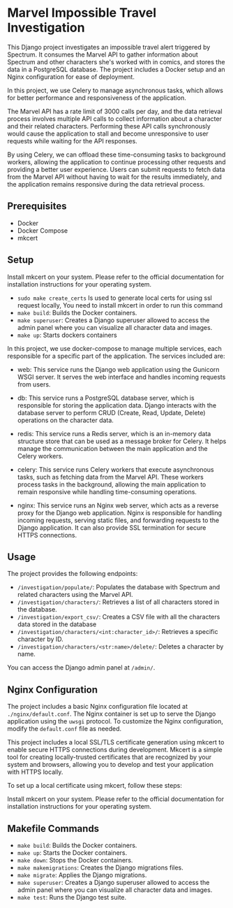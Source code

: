 # Marvel Impossible Travel Investigation

This Django project investigates an impossible travel alert triggered by Spectrum. It consumes the Marvel API to gather information about Spectrum and other characters she's worked with in comics, and stores the data in a PostgreSQL database. The project includes a Docker setup and an Nginx configuration for ease of deployment.

In this project, we use Celery to manage asynchronous tasks, which allows for better performance and responsiveness of the application.

The Marvel API has a rate limit of 3000 calls per day, and the data retrieval process involves multiple API calls to collect information about a character and their related characters. Performing these API calls synchronously would cause the application to stall and become unresponsive to user requests while waiting for the API responses.

By using Celery, we can offload these time-consuming tasks to background workers, allowing the application to continue processing other requests and providing a better user experience. Users can submit requests to fetch data from the Marvel API without having to wait for the results immediately, and the application remains responsive during the data retrieval process.

## Prerequisites

- Docker
- Docker Compose
- mkcert

## Setup
Install mkcert on your system. Please refer to the official documentation for installation instructions for your operating system.
- `sudo make create_certs` Is used to generate local certs for using ssl request locally, You need to install mkcert in order to run this command
- `make build`: Builds the Docker containers.
- `make superuser`: Creates a Django superuser allowed to access the admin panel where you can visualize all character data and images.
- `make up`: Starts dockers containers

In this project, we use docker-compose to manage multiple services, each responsible for a specific part of the application. The services included are:

- web: This service runs the Django web application using the Gunicorn WSGI server. It serves the web interface and handles incoming requests from users.

- db: This service runs a PostgreSQL database server, which is responsible for storing the application data. Django interacts with the database server to perform CRUD (Create, Read, Update, Delete) operations on the character data.

- redis: This service runs a Redis server, which is an in-memory data structure store that can be used as a message broker for Celery. It helps manage the communication between the main application and the Celery workers.

- celery: This service runs Celery workers that execute asynchronous tasks, such as fetching data from the Marvel API. These workers process tasks in the background, allowing the main application to remain responsive while handling time-consuming operations.

- nginx: This service runs an Nginx web server, which acts as a reverse proxy for the Django web application. Nginx is responsible for handling incoming requests, serving static files, and forwarding requests to the Django application. It can also provide SSL termination for secure HTTPS connections.

## Usage

The project provides the following endpoints:

- `/investigation/populate/`: Populates the database with Spectrum and related characters using the Marvel API.
- `/investigation/characters/`: Retrieves a list of all characters stored in the database.
- `/investigation/export_csv/`: Creates a CSV file with all the characters data stored in the database
- `/investigation/characters/<int:character_id>/`: Retrieves a specific character by ID.
- `/investigation/characters/<str:name>/delete/`: Deletes a character by name.

You can access the Django admin panel at `/admin/`.

## Nginx Configuration

The project includes a basic Nginx configuration file located at `./nginx/default.conf`. The Nginx container is set up to serve the Django application using the `uwsgi` protocol. To customize the Nginx configuration, modify the `default.conf` file as needed.

This project includes a local SSL/TLS certificate generation using mkcert to enable secure HTTPS connections during development. Mkcert is a simple tool for creating locally-trusted certificates that are recognized by your system and browsers, allowing you to develop and test your application with HTTPS locally.

To set up a local certificate using mkcert, follow these steps:

Install mkcert on your system. Please refer to the official documentation for installation instructions for your operating system.

## Makefile Commands

- `make build`: Builds the Docker containers.
- `make up`: Starts the Docker containers.
- `make down`: Stops the Docker containers.
- `make makemigrations`: Creates the Django migrations files.
- `make migrate`: Applies the Django migrations.
- `make superuser`: Creates a Django superuser allowed to access the admin panel where you can visualize all character data and images.
- `make test`: Runs the Django test suite.

